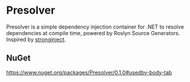 # Presolver
Presolver is a simple dependency injection container for .NET to resolve dependencies at compile time, powered by Roslyn Source Generators.
Inspired by  [stronginject](https://github.com/YairHalberstadt/stronginject).


## NuGet
https://www.nuget.org/packages/Presolver/0.1.0#usedby-body-tab